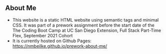 ## About Me 

* This website is a static HTML website using semantic tags and minimal CSS. It was part of a prework assignment before the start date of the The Coding Boot Camp at UC San Diego Extension, Full Stack Part-Time Flex, September 2021 Cohort
* It is currently hosted on Github Pages: https://nmbeilke.github.io/prework-about-me/
